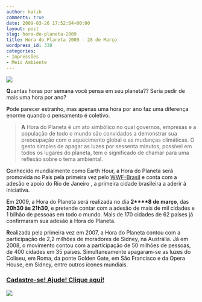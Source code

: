 ```yaml
---
author: kalib
comments: true
date: 2009-03-26 17:52:04+00:00
layout: post
slug: hora-do-planeta-2009
title: Hora do Planeta 2009 - 28 de Março
wordpress_id: 338
categories:
- Impressões
- Meio Ambiente
---
```


**![](http://assets.wwf.org.br/img/header_horadoplaneta_2_20420.jpg)**

**Q**uantas horas por semana você pensa em seu planeta?? Seria pedir de mais uma hora por ano?

**P**ode parecer estranho, mas apenas uma hora por ano faz uma diferença enorme quando o pensamento é coletivo.


> **A** Hora do Planeta é um ato simbólico no qual governos, empresas e a população de todo o mundo são convidados a demonstrar sua preocupação com o aquecimento global e as mudanças climáticas. O gesto simples de apagar as luzes por sessenta minutos, possível em todos os lugares do planeta, tem o significado de chamar para uma reflexão sobre o tema ambiental.

**C**onhecido mundialmente como Earth Hour, a Hora do Planeta será promovida no País pela primeira vez pelo [WWF-Brasil](http://www.wwf.org.br/informacoes/horadoplaneta/) e conta com a adesão e apoio do Rio de Janeiro , a primeira cidade brasileira a aderir à iniciativa.

**E**m 2009, a Hora do Planeta será realizada no dia **2****8 de março**, das **20h30 às 21h30**, e pretende contar com a adesão de mais de mil cidades e 1 bilhão de pessoas em todo o mundo. Mais de 170 cidades de 62 países já confirmaram sua adesão à Hora do Planeta.

**R**ealizada pela primeira vez em 2007, a Hora do Planeta contou com a participação de 2,2 milhões de moradores de Sidney, na Austrália. Já em 2008, o movimento contou com a participação de 50 milhões de pessoas, de 400 cidades em 35 países. Simultaneamente apagaram-se as luzes do Coliseu, em Roma, da ponte Golden Gate, em São Francisco e da Opera House, em Sidney, entre outros ícones mundiais.




### [Cadastre-se! Ajude! Clique aqui!](http://www.earthhour.org/signup/br:pt-BR?subscribed=1)


![](http://img376.imageshack.us/img376/8000/userbar635980sd7.gif)

